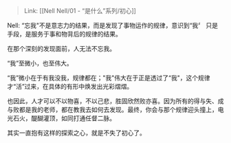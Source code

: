 > Link: [[Nell Nell/01 - “是什么”系列/初心]]

Nell: “忘我"不是意志力的结果，而是发现了事物运作的规律，意识到“我〞
只是手段，是服务于事和物背后的规律的结果。

在那个深刻的发现面前，人无法不忘我。

“我”至微小，也至伟大。

“我”微小在于有我没我，规律都在；"我"伟大在于正是透过了“我"，这个规律才“活”过来，在具体的有形中焕发出光彩熠熠。

也因此，人才可以不以物喜，不以己悲，胜固欣然败亦喜。因为所有的得与失、成与败都是我的老师，都在教我去如何去发现。最终，你会与那个规律迎头撞上，电光石火，醍醐灌顶，如同打通任督二脉。

其实一直抱有这样的探索之心，就是不失了初心了。
